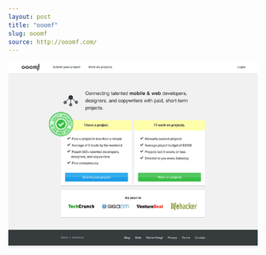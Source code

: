```yaml
---
layout: post
title: "ooomf"
slug: ooomf
source: http://ooomf.com/
---
```


<img src="/screenshots/ooomf.jpg">
